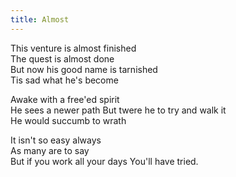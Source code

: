 ```yaml
---
title: Almost
---
```


This venture is almost finished  
The quest is almost done  
But now his good name is tarnished  
Tis sad what he's become

Awake with a free'ed spirit  
He sees a newer path
But twere he to try and walk it  
He would succumb to wrath

It isn't so easy always  
As many are to say  
But if you work all your days
You'll have tried.

